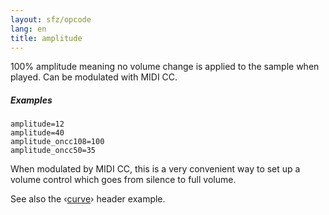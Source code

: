 ```yaml
---
layout: sfz/opcode
lang: en
title: amplitude
---
```

100% amplitude meaning no volume change is applied to the sample when played.
Can be modulated with MIDI CC.

##### Examples

```
amplitude=12
amplitude=40
amplitude_oncc108=100
amplitude_oncc50=35
```

When modulated by MIDI CC, this is a very convenient way to set up a volume
control which goes from silence to full volume.

See also the ‹[curve](/headers/curve)› header example.

